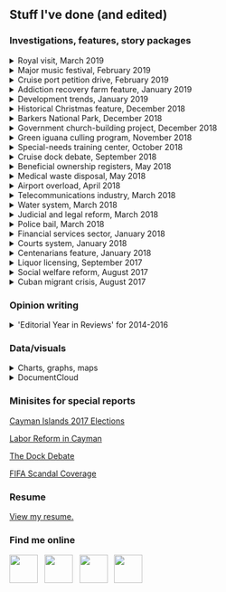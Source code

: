 ## Stuff I've done (and edited)

### Investigations, features, story packages

<details><summary>Royal visit, March 2019</summary>
  
  <p><a href="https://www.caymancompass.com/2019/03/28/editorial-a-royal-visit-to-remember/">EDITORIAL – A royal visit to remember</a></p>
  
  <p><a href="https://www.caymancompass.com/2019/03/28/royals-delight-crowds-in-whirlwind-tour/">Royals delight crowds in whirlwind tour</a></p>
  
  <p><a href="https://www.caymancompass.com/2019/03/28/prince-opens-peoples-airport/">Prince opens ‘people’s airport’</a></p>
  
  <p><a href="https://www.caymancompass.com/2019/03/28/prince-tours-sister-islands-meets-with-locals/">Prince tours Sister Islands, meets with locals</a></p>
  
  <p><a href="https://www.caymancompass.com/2019/03/27/royal-visit-2019/">LIVE UPDATES: Royal Visit 2019</a></p>
  
  <p><a href="https://www.caymancompass.com/2019/03/27/royal-couple-opens-bigger-better-airport/">Royal couple opens ‘bigger, better’ airport</a></p>
  
  </details>
  
<details><summary>Major music festival, February 2019</summary>
  
  <p><a href="https://www.caymancompass.com/2019/02/18/editorial-take-a-bow-kaaboo/">EDITORIAL – Take a bow, KAABOO</a></p>
  
  <p><a href="https://www.caymancompass.com/2019/02/18/kaaboo-sets-cayman-alight/">KAABOO sets Cayman alight</a></p>
  
  <p><a href="https://www.caymancompass.com/2019/02/18/kaaboo-cayman-performances-at-a-glance/">KAABOO Cayman: Performances at a glance</a></p>
  
  <p><a href="https://www.caymancompass.com/2019/02/15/local-bands-lift-kaaboo-cayman-to-energetic-start/">Duran Duran caps off first KAABOO Cayman</a></p>
  
  </details>

<details><summary>Cruise port petition drive, February 2019</summary>
  
  <p><a href="https://www.caymancompass.com/2019/02/07/editorial-petition-organizers-why-the-reluctance-to-share-your-numbers/">EDITORIAL – Petition organizers: Why the reluctance to share your numbers?</a></p>
  
  <p><a href="https://www.caymancompass.com/2019/02/07/cruise-port-petition-puts-dock-debate-on-collision-course/">Cruise port petition puts dock debate on collision course</a></p>
  
  </details>

<details><summary>Addiction recovery farm feature, January 2019</summary>
  
  <p><a href="https://www.caymancompass.com/2019/01/24/editorial-recognizing-and-hopefully-encouraging-all-at-beacon-farms/">EDITORIAL – Recognizing and hopefully encouraging all at Beacon Farms</a></p>
  
  <p><a href="https://www.caymancompass.com/2019/01/24/a-beacon-of-hope-for-recovering-addicts/">A beacon of hope for recovering addicts</a></p>
  
  </details>

<details><summary>Development trends, January 2019</summary>
  
  <p><a href="https://www.caymancompass.com/2019/01/17/editorial-cayman-property-good-news-from-the-home-front/">EDITORIAL – Cayman property: Good news from the ‘home front’</a></p>
  
  <p><a href="https://www.caymancompass.com/2019/01/17/no-place-like-home-caymans-residential-property-boom/">‘No place like home’: Cayman’s residential property boom</a></p>
  
  </details>

<details><summary>Historical Christmas feature, December 2018</summary>
  
  <p><a href="https://www.caymancompass.com/2018/12/20/remembrances-of-christmases-past-wild-fowl-weeping-willow-and-junkanoo/">Remembrances of Christmases past: Wild fowl, weeping willow and Junkanoo</a></p>
  
  </details>

<details><summary>Barkers National Park, December 2018</summary>
  
  <p><a href="https://www.caymancompass.com/2018/12/13/editorial-barkers-park-and-principles-of-private-property/">EDITORIAL – ‘Barkers Park’ and principles of private property</a></p>
  
  <p><a href="https://www.caymancompass.com/2018/12/13/barkers-in-the-balance/">Barkers in the balance</a></p>
  
  <p><a href="https://www.caymancompass.com/2018/12/13/barkers-national-park-a-series-of-false-starts/">Barkers National Park: A series of false starts</a></p>
  
  </details>
  
<details><summary>Government church-building project, December 2018</summary>
  
  <p><a href="https://www.caymancompass.com/2018/12/06/nation-building-round-two/">‘Nation Building’: Round Two?</a></p>
  
  </details>

<details><summary>Green iguana culling program, November 2018</summary>
  
  <p><a href="https://www.caymancompass.com/2018/11/16/editorial-caymans-cullers-have-invasive-iguanas-at-bay/">EDITORIAL – Cayman’s cullers have invasive iguanas at bay</a></p>
  <p><a href="https://www.caymancompass.com/2018/11/16/the-green-iguana-gold-rush/">The green iguana gold rush</a></p>
  
  </details>

<details><summary>Special-needs training center, October 2018</summary>
  
  <p><a href="https://www.caymancompass.com/2018/10/11/editorial-seeking-a-new-beginning-for-sunrise-centre/">EDITORIAL – Seeking a new beginning for Sunrise Centre</a></p>
  
  <p><a href="https://www.caymancompass.com/2018/10/11/cramped-quarters-restrict-special-needs-training/">Cramped quarters restrict special-needs training</a></p>
  
  </details>

<details><summary>Cruise dock debate, September 2018</summary>

  <p><a href="https://www.caymancompass.com/2018/09/20/editorial-cruise-pier-to-be-or-not-to-be/">EDITORIAL – Cruise pier: To be or not to be?</a></p>
  
  <p><a href="https://www.caymancompass.com/2018/09/20/community-groups-battle-for-hearts-and-minds-in-port-debate/">Community groups battle for hearts and minds in port debate</a></p>
  
  <p><a href="https://www.caymancompass.com/2018/09/20/moses-kirkconnell-why-we-need-cruise-berthing-piers/">Moses Kirkconnell: ​Why we need cruise berthing piers</a></p>
  
  <p><a href="https://www.caymancompass.com/2018/09/20/ezzard-miller-the-argument-against-cruise-piers/">Ezzard Miller: The argument against cruise piers</a></p>
  
  </details>
  
<details><summary>Beneficial ownership registers, May 2018</summary>
  
  <p><a href="https://www.caymancompass.com/2018/05/03/betrayal/">EDITORIAL – Betrayal!</a></p>
  
  <p><a href="https://www.caymancompass.com/2018/05/03/international-press-has-little-sympathy-for-dirty-money-tax-havens/">International press has little sympathy for ‘dirty money’ ‘tax havens’</a></p>
  
  <p><a href="https://www.caymancompass.com/2018/05/03/how-it-happened-the-uk-house-of-commons-vote/">How it happened: The UK House of Commons vote</a></p>
  
  <p><a href="https://www.caymancompass.com/2018/05/02/government-to-challenge-order-in-council/">Government to challenge order in council by UK</a></p>
  
  <p><a href="https://www.caymancompass.com/2018/05/02/overseas-territories-accuse-britain-of-modern-colonialism/">Overseas territories accuse Britain of ‘modern colonialism’</a></p>
  
  <p><a href="https://www.caymancompass.com/2018/05/01/uk-to-force-cayman-territories-to-make-company-owners-public/">UK to force Cayman, territories to make company owners public</a></p>
</details>

<details><summary>Medical waste disposal, May 2018</summary>
  
  <p><a href="https://www.caymancompass.com/2018/05/09/editorial-bracs-untreated-medical-waste-is-a-pan-cayman-problem/">EDITORIAL – Brac’s untreated medical waste is a ‘pan-Cayman’ problem</a></p>
  
  <p><a href="https://www.caymancompass.com/2018/05/07/untreated-biomedical-waste-dumped-at-brac-landfill/">Untreated biomedical waste dumped at Brac landfill</a></p>
  
  </details>

<details><summary>Airport overload, April 2018</summary>
  
  <p><a href="https://www.caymancompass.com/2018/04/05/editorial-eliminating-the-saturday-gridlock-at-owen-roberts/">EDITORIAL – Eliminating the Saturday gridlock at Owen Roberts</a></p>
  
  <p><a href="https://www.caymancompass.com/2018/04/05/compass-investigation-dissecting-the-airport-bottleneck/">Dissecting the airport bottleneck</a></p>
  
  </details>

<details><summary>Telecommunications industry, March 2018</summary>
  
  <p><a href="https://www.caymancompass.com/2018/03/22/compass-investigation-cayman-communications-from-telegrams-to-broadband/">Cayman communications: From telegrams to broadband</a></p>
  
  <p><a href="https://www.caymancompass.com/2018/03/22/subsea-cables-another-means-of-improving-internet-service/">Subsea cables: Another means of improving internet service</a></p>
  
  <p><a href="https://www.caymancompass.com/2018/03/22/where-cayman-ranks-in-internet-speed-price/">Where Cayman ranks in internet speed, price</a></p>
  
  </details>

<details><summary>Water system, March 2018</summary>
  
  <p><a href="https://www.caymancompass.com/2018/03/15/compass-investigation-caymans-water-where-it-comes-from-where-it-goes/">Cayman’s water – Where it comes from, where it goes …</a></p>
  
  <p><a href="https://www.caymancompass.com/2018/03/15/dealing-with-wastewater/">Dealing with wastewater</a></p>
  
  </details>

<details><summary>Judicial and legal reform, March 2018</summary>
  
  <p><a href="https://www.caymancompass.com/2018/03/08/editorial-when-convictions-go-unrecorded-in-our-courts/">EDITORIAL – When convictions go unrecorded in our courts</a></p>
  
  <p><a href="https://www.caymancompass.com/2018/03/08/compass-investigation-for-select-few-no-conviction/">For select few, ‘no conviction’</a></p>
 
  </details>

<details><summary>Police bail, March 2018</summary>
  
  <p><a href="https://www.caymancompass.com/2018/03/01/editorial-the-injustice-of-open-ended-police-bail/">EDITORIAL – The injustice of open-ended police bail</a></p>
  
  <p><a href="https://www.caymancompass.com/2018/03/01/compass-investigative-report-99-suspects-on-police-bail-without-charges/">99 suspects on police bail without charges</a></p>
  
  <p><a href="https://www.caymancompass.com/2018/03/01/unlimited-police-bail-could-face-legal-challenge/">Unlimited police bail could face legal challenge</a></p>
  
  </details>

<details><summary>Financial services sector, January 2018</summary>
  
  <p><a href="https://www.caymancompass.com/2018/01/25/editorial-paying-homage-to-caymans-essential-invisible-giant/">EDITORIAL – Paying homage to Cayman’s essential ‘invisible’ giant</a></p>
  
  <p><a href="https://www.caymancompass.com/2018/01/25/financial-services-industry-caymans-invisible-giant/">Financial services industry: Cayman’s ‘invisible’ giant</a></p>
  
  </details>

<details><summary>Courts system, January 2018</summary>
  
  <p><a href="https://www.caymancompass.com/2018/01/18/editorial-support-the-court-build-the-building/">EDITORIAL: Support the court — Build the building</a></p>
  
  <p><a href="https://www.caymancompass.com/2018/01/18/jury-duty-when-the-court-calls/">Jury duty: When the court calls</a></p>
  
  <p><a href="https://www.caymancompass.com/2018/01/18/juror-pay-and-employer-obligations/">Juror pay and employer obligations</a></p>
  
  </details>

<details><summary>Centenarians feature, January 2018</summary>
  
  <p><a href="https://www.caymancompass.com/2018/01/11/editorial-an-overflowing-cakeful-of-candles-to-our-cayman-centenarians/">EDITORIAL – An overflowing cakeful of candles to our Cayman centenarians</a></p>
  
  <p><a href="https://www.caymancompass.com/2018/01/11/celebrating-caymans-centenarians/">Celebrating Cayman’s centenarians</a></p>
  
  <p><a href="https://www.caymancompass.com/2018/01/11/seniors-centenarians-and-supercentenarians/">Seniors, centenarians and ‘supercentenarians’</a></p>
  
  </details>

<details><summary>Liquor licensing, September 2017</summary>
  
  <p><a href="https://www.caymancompass.com/2017/09/28/editorial-liquor-board-must-resign-en-masse/">EDITORIAL – Liquor Board must resign en masse</a></p>
  
  <p><a href="https://www.caymancompass.com/2017/09/28/audit-liquor-board-reversed-decision-altered-minutes/">Audit: Liquor Board reversed decision, altered minutes</a></p>
  
  </details>

<details><summary>Social welfare reform, August 2017</summary>
  
  <p><a href="https://www.caymancompass.com/2017/08/31/editorial-a-needs-assessment-of-our-welfare-services/">EDITORIAL – A ‘needs assessment’ of our welfare services</a></p>
  
  <p><a href="https://www.caymancompass.com/2017/08/31/seeking-shelter-life-below-the-poverty-line/">Seeking shelter: Life below the poverty line</a></p>
  
  <p><a href="https://www.caymancompass.com/2017/08/31/social-welfare-quagmire-decade-of-inefficiencies-rising-costs/">Social welfare quagmire: A decade of inefficiencies & rising costs</a></p>
  
  <p><a href="https://www.caymancompass.com/2017/08/31/veterans-ask-whos-receiving-veterans-payments/">Veterans ask: Who’s receiving ‘veterans’ payments?</a></p>
  
  <p><a href="https://www.caymancompass.com/2017/08/31/social-services-echoes-from-43-years-ago/">Social services: Echoes from 43 years ago</a></p>
  
  </details>

<details><summary>Cuban migrant crisis, August 2017</summary>
  
  <p><a href="https://www.caymancompass.com/2017/08/27/editorial-cuban-migration-caymans-conundrum/">EDITORIAL – Cuban migration: Cayman’s conundrum</a></p>
  
  <p><a href="https://www.caymancompass.com/2017/08/24/cuba-to-cayman-one-migrants-saga/">Cuba to Cayman: One migrant’s saga</a></p>
  
  </details>
  
### Opinion writing

<details><summary>'Editorial Year in Reviews' for 2014-2016</summary>
  
  <p><a href="https://www.caymancompass.com/2016/12/28/editorial-year-in-review/">Cayman Compass 'Editorial Year in Review' for 2016</a></p>
  
  <p><a href="https://www.caymancompass.com/2015/12/31/editorial-year-in-review-fifa-corruption/">Cayman Compass 'Editorial Year in Review' for 2015: FIFA, Corruption</a></p>
  
  <p><a href="https://www.caymancompass.com/2015/12/29/editorial-year-in-review-immigration-and-employment/">Cayman Compass 'Editorial Year in Review' for 2015: Immigration and Employment</a></p>
  
  <p><a href="https://www.caymancompass.com/2015/12/30/editorial-year-in-review-economic-prosperity-education/">Cayman Compass 'Editorial Year in Review' for 2015: Economic Prosperity and Education</a></p>
  
  <p><a href="https://www.caymancompass.com/2014/12/30/echoes-of-2014-a-year-of-strong-editorial-opinions-in-the-compass/">Cayman Compass 'Editorial Year in Review' for 2014</a></p>
  
  </details>

### Data/visuals

<details><summary>Charts, graphs, maps</summary>
  
  <p><a href="https://www.caymancompass.com/2019/09/11/44-cyclists-injured-on-cayman-roads-in-one-year/">Map of auto accidents involving cyclists or pedestrians</a></p>
  
  <p><a href="https://www.caymancompass.com/2019/09/10/signature-verification-reaches-99/">Table for petition verification process</a></p>
  
  <p><a href="https://www.caymancompass.com/2019/09/08/rents-rise-nearly-20-within-a-year/">Bar graphs for inflation rates</a></p>
  
  <p><a href="https://www.caymancompass.com/2019/09/03/standards-report-challenges-remain-for-cayman-schools/">Table for school inspection reports</a></p>
  
  <p><a href="https://www.caymancompass.com/2019/08/28/student-test-scores-show-more-work-needs-to-be-done/">Bar graphs for student test scores</a></p>
  
  <p><a href="https://www.caymancompass.com/2019/07/10/new-gateways-drive-tourism-growth/">Interactive map and chart for air travel</a></p>
  
  <p><a href="https://www.caymancompass.com/2019/06/24/wage-survey-shows-caymanians-earn-more-than-expat-workers/">Bar graphs for wage info</a></p>
  
  <p><a href="https://www.caymancompass.com/2019/06/13/winspear-gives-clean-audits-to-35-agencies/">Bar graph for audit opinions</a></p>

</details>

<details><summary>DocumentCloud</summary>
  
  <p><a href="https://www.caymancompass.com/2019/08/22/royal-visit-cost-cayman-more-than-300000/">Project directory embed for royal visit expenses</a></p>
  
  <p><a href="https://www.caymancompass.com/2019/08/15/69-animal-cruelty-or-neglect-cases-reported-in-2018/">Project directory embed for animal cruelty cases</a></p>
  
</details>

### Minisites for special reports

[Cayman Islands 2017 Elections](https://www.caymancompass.com/elections-2017/)

[Labor Reform in Cayman](http://www.compassdatadesk.com/special-report-labor-reform-cayman/)

[The Dock Debate](http://www.compassdatadesk.com/the-dock-debate/)

[FIFA Scandal Coverage](http://www.compassdatadesk.com/fifa-coverage-cayman-compass/)

### Resume
[View my resume.](https://docs.google.com/document/d/1E4Ml1afuDkbE7NUZolfD6Dta_XTpJyKPCNjYQqrLs7A/edit?usp=sharing)

### Find me online

[<img src="https://patrickbrendel.github.io/resources/compass-logo.jpg" width="50" target="_blank">](https://www.caymancompass.com/newsroom-staff/patrick-brendel/) &nbsp; [<img src="https://patrickbrendel.github.io/resources/github-icon.svg" width="50" target="_blank">](https://www.github.com/patrickbrendel) &nbsp; [<img src="https://patrickbrendel.github.io/resources/linkedin.svg" width="50" target="_blank">](https://www.linkedin.com/in/patrick-brendel-06b8713b) &nbsp; [<img src="https://patrickbrendel.github.io/resources/twitter.svg" width="50" target="_blank">](https://www.twitter.com/pbrendel)

<!---
Disclosure: Github, LinkedIn and Twitter logos downloaded from www.svgporn.com 
-->

